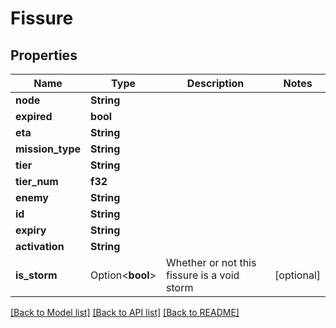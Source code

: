 # Fissure

## Properties

Name | Type | Description | Notes
------------ | ------------- | ------------- | -------------
**node** | **String** |  | 
**expired** | **bool** |  | 
**eta** | **String** |  | 
**mission_type** | **String** |  | 
**tier** | **String** |  | 
**tier_num** | **f32** |  | 
**enemy** | **String** |  | 
**id** | **String** |  | 
**expiry** | **String** |  | 
**activation** | **String** |  | 
**is_storm** | Option<**bool**> | Whether or not this fissure is a void storm | [optional]

[[Back to Model list]](../README.md#documentation-for-models) [[Back to API list]](../README.md#documentation-for-api-endpoints) [[Back to README]](../README.md)


